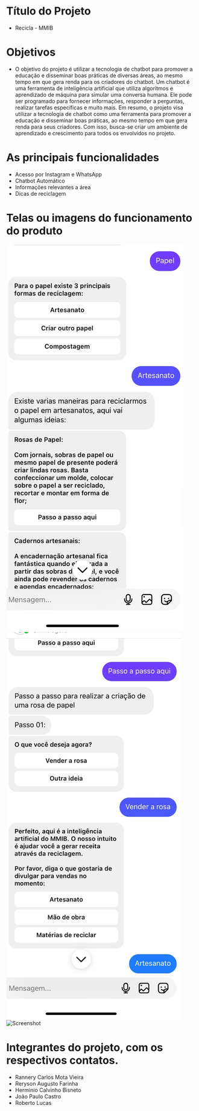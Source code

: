  # Título do Projeto
  - Recicla - MMIB
# Objetivos
  - O objetivo do projeto é utilizar a tecnologia de chatbot para promover a educação e disseminar boas práticas de diversas áreas, ao mesmo tempo em que gera renda para os criadores do chatbot. Um chatbot é uma ferramenta de inteligência artificial que utiliza algoritmos e aprendizado de máquina para simular uma conversa humana. Ele pode ser programado para fornecer informações, responder a perguntas, realizar tarefas específicas e muito mais. Em resumo, o projeto visa utilizar a tecnologia de chatbot como uma ferramenta para promover a educação e disseminar boas práticas, ao mesmo tempo em que gera renda para seus criadores. Com isso, busca-se criar um ambiente de aprendizado e crescimento para todos os envolvidos no projeto.
# As principais funcionalidades
  - Acesso por Instagram e WhatsApp
  - Chatbot Automático 
  - Informações relevantes a área 
  - Dicas de reciclagem 
# Telas ou imagens do funcionamento do produto
![Screenshot](https://github.com/rlmsz/Recicla-MMIB/blob/3dcaa1bb27e0c180a5e50eb019a6142bdc6a4a81/WhatsApp%20Image%202023-04-18%20at%2012.46.07%20(1).jpeg)
![Screenshot](https://github.com/rlmsz/Recicla-MMIB/blob/3dcaa1bb27e0c180a5e50eb019a6142bdc6a4a81/WhatsApp%20Image%202023-04-18%20at%2012.46.07%20(2).jpeg)
![Screenshot](https://github.com/rlmsz/Recicla-MMIB/blob/3dcaa1bb27e0c180a5e50eb019a6142bdc6a4a81/WhatsApp%20Image%202023-04-18%20at%2012.46.07%20(3).jpeg)

# Integrantes do projeto, com os respectivos contatos.
  - Rannery Carlos Mota Vieira
  - Reryson Augusto Farinha
  - Herminio Calvinho Bisneto 
  - João Paulo Castro
  - Roberto Lucas
